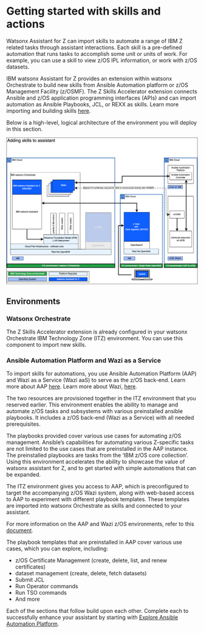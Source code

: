 # Getting started with skills and actions
Watsonx Assistant for Z can import skills to automate a range of IBM Z related tasks through assistant interactions. Each skill is a pre-defined automation that runs tasks to accomplish some unit or units of work. For example, you can use a skill to view z/OS IPL information, or work with z/OS datasets.

IBM watsonx Assistant for Z provides an extension within watsonx Orchestrate to build new skills from Ansible Automation platform or z/OS Management Facility (z/OSMF). The Z Skills Accelerator extension connects Ansible and z/OS application programming interfaces (APIs) and can import automation as Ansible Playbooks, JCL, or REXX as skills. Learn more importing and building skills <a href="https://www.ibm.com/docs/en/watsonx/waz/2.x?topic=building-skills-from-ansible-controller-zos" target="_blank">here</a>.

Below is a high-level, logical architecture of the environment you will deploy in this section.

![](_attachments/LabArchitecture-Lab%203.png)

## Environments
### Watsonx Orchestrate
The Z Skills Accelerator extension is already configured in your watsonx Orchestrate IBM Technology Zone (ITZ) environment. You can use this component to import new skills.

### Ansible Automation Platform and Wazi as a Service
To import skills for automations, you use Ansible Automation Platform (AAP) and Wazi as a Service (Wazi aaS) to serve as the z/OS back-end. Learn more about AAP <a href="https://www.redhat.com/en/technologies/management/ansible" target="_blank">here</a>. Learn more about Wazi, <a href="https://www.ibm.com/cloud/wazi-as-a-service" target="_blank">here</a>.

The two resources are provisioned together in the ITZ environment that you reserved earlier. This environment enables the ability to manage and automate z/OS tasks and subsystems with various preinstalled ansible playbooks. It includes a z/OS back-end (Wazi as a Service) with all needed prerequisites.

The playbooks provided cover various use cases for automating z/OS management. Ansible’s capabilities for automating various Z-specific tasks are not limited to the use cases that are preinstalled in the AAP instance. The preinstalled playbooks are tasks from the ‘IBM z/OS core collection’. Using this environment accelerates the ability to showcase the value of watsonx assistant for Z, and to get started with simple automations that can be expanded.

The ITZ environment gives you access to AAP, which is preconfigured to target the accompanying z/OS Wazi system, along with web-based access to AAP to experiment with different playbook templates. These templates are imported into watsonx Orchestrate as skills and connected to your assistant.

For more information on the AAP and Wazi z/OS environments, refer to this <a href="https://ibm.ent.box.com/v/ansible4zos-demo-guide" target="_blank">document</a>. 

The playbook templates that are preinstalled in AAP cover various use cases, which you can explore, including:

- z/OS Certificate Management (create, delete, list, and renew certificates)
- dataset management (create, delete, fetch datasets)
- Submit JCL
- Run Operator commands
- Run TSO commands
- And more

Each of the sections that follow build upon each other. Complete each to successfully enhance your assistant by starting with [Explore Ansible Automation Platform](exploreAAP.md).